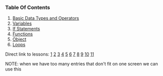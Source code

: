 ### Table Of Contents

1. [Basic Data Types and Operators](#basic-data-types)
1. [Variables](#variables)
1. [If Statements](#if)
1. [Functions](#functions)
1. [Object](#objects)
1. [Loops](#loops)

Direct link to lessons: [1](#lesson1) [2](#lesson2) [3](#lesson3) [4](#lesson4) [5](#lesson5) [6](#lesson6) [7](#lesson7) [8](#lesson8) [9](#lesson9) [10](#lesson10) [11](#lesson11)

NOTE: when we have too many entries that don't fit on one screen we can use this <!-- .slide: style="font-size:80%" -->
